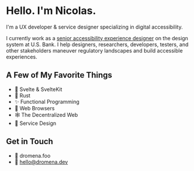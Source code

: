 # Hello. I'm Nicolas. 

I'm a UX developer & service designer specializing in digital accessibility.

I currently work as a [senior accessibility experience designer](https://www.dromena.foo/) on the design system at U.S. Bank. I help designers, researchers, developers, testers, and other stakeholders maneuver regulatory landscapes and build accessible experiences.

## A Few of My Favorite Things

*   🎩 Svelte & SvelteKit
*   🦀 Rust
*   ✨ Functional Programming
*   🦁 Web Browsers
*   🕸️ The Decentralized Web
*   📍 Service Design

## Get in Touch

- 🔗 dromena.foo
- 💌 <a href="mailto:hello@dromena.dev">hello@dromena.dev</a>
